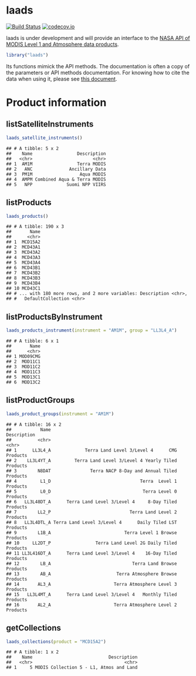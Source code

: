 laads
=====

[![Build Status](https://travis-ci.org/masalmon/laads.svg?branch=master)](https://travis-ci.org/masalmon/laads) [![codecov.io](https://codecov.io/github/masalmon/laads/coverage.svg?branch=master)](https://codecov.io/github/masalmon/laads?branch=master)

laads is under development and will provide an interface to the [NASA API of MODIS Level 1 and Atmosphere data products](https://ladsweb.nascom.nasa.gov/data/api.html).

``` r
library("laads")
```

Its functions mimick the API methods. The documentation is often a copy of the parameters or API methods documentation. For knowing how to cite the data when using it, please see [this document](http://modaps.nascom.nasa.gov/services/faq/LAADS_Data-Use_Citation_Policies.pdf).

Product information
===================

listSatelliteInstruments
------------------------

``` r
laads_satellite_instruments()
```

    ## # A tibble: 5 x 2
    ##    Name                 Description
    ##   <chr>                       <chr>
    ## 1  AM1M                 Terra MODIS
    ## 2   ANC              Ancillary Data
    ## 3  PM1M                  Aqua MODIS
    ## 4  AMPM Combined Aqua & Terra MODIS
    ## 5   NPP             Suomi NPP VIIRS

listProducts
------------

``` r
laads_products()
```

    ## # A tibble: 190 x 3
    ##       Name
    ##      <chr>
    ## 1  MCD15A2
    ## 2  MCD43A1
    ## 3  MCD43A2
    ## 4  MCD43A3
    ## 5  MCD43A4
    ## 6  MCD43B1
    ## 7  MCD43B2
    ## 8  MCD43B3
    ## 9  MCD43B4
    ## 10 MCD43C1
    ## # ... with 180 more rows, and 2 more variables: Description <chr>,
    ## #   DefaultCollection <chr>

listProductsByInstrument
------------------------

``` r
laads_products_instrument(instrument = "AM1M", group = "LL3L4_A")
```

    ## # A tibble: 6 x 1
    ##       Name
    ##      <chr>
    ## 1 MOD09CMG
    ## 2  MOD11C1
    ## 3  MOD11C2
    ## 4  MOD11C3
    ## 5  MOD13C1
    ## 6  MOD13C2

listProductGroups
-----------------

``` r
laads_product_groups(instrument = "AM1M")
```

    ## # A tibble: 16 x 2
    ##           Name                                              Description
    ##          <chr>                                                    <chr>
    ## 1      LL3L4_A             Terra Land Level 3/Level 4      CMG Products
    ## 2    LL3L4YT_A         Terra Land Level 3/Level 4 Yearly Tiled Products
    ## 3        N8DAT               Terra NACP 8-Day and Annual Tiled Products
    ## 4         L1_D                                  Terra  Level 1 Products
    ## 5         L0_D                                   Terra Level 0 Products
    ## 6   LL3L48DT_A      Terra Land Level 3/Level 4     8-Day Tiled Products
    ## 7        LL2_P                              Terra Land Level 2 Products
    ## 8   LL3L4DTL_A Terra Land Level 3/Level 4      Daily Tiled LST Products
    ## 9        L1B_A                            Terra Level 1 Browse Products
    ## 10     LL2DT_P                 Terra Land Level 2G Daily Tiled Products
    ## 11 LL3L416DT_A      Terra Land Level 3/Level 4    16-Day Tiled Products
    ## 12        LB_A                               Terra Land Browse Products
    ## 13        AB_A                         Terra Atmosphere Browse Products
    ## 14       AL3_A                        Terra Atmosphere Level 3 Products
    ## 15   LL3L4MT_A      Terra Land Level 3/Level 4   Monthly Tiled Products
    ## 16       AL2_A                        Terra Atmosphere Level 2 Products

getCollections
--------------

``` r
laads_collections(product = "MCD15A2")
```

    ## # A tibble: 1 x 2
    ##    Name                             Description
    ##   <chr>                                   <chr>
    ## 1     5 MODIS Collection 5 - L1, Atmos and Land
